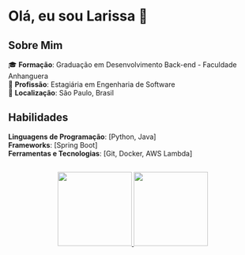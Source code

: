 # Olá, eu sou Larissa 👋

## Sobre Mim

🎓 **Formação**: Graduação em Desenvolvimento Back-end - Faculdade Anhanguera <br>
💼 **Profissão**: Estagiária em Engenharia de Software <br>
📍 **Localização**: São Paulo, Brasil

## Habilidades 
**Linguagens de Programação**: [Python, Java] <br>
**Frameworks**: [Spring Boot] <br>
**Ferramentas e Tecnologias**: [Git, Docker, AWS Lambda]

##
 <div align="center">
  <a href="https://github.com/larissa-oliv">
  <img height="150em" src="https://github-readme-stats.vercel.app/api?username=larissa-oliv&show_icons=true&theme=midnight-purple&include_all_commits=true&count_private=true"/>
  <img height="150em" src="https://github-readme-stats.vercel.app/api/top-langs/?username=larissa-oliv&layout=compact&langs_count=7&theme=midnight-purple"/>
</div>
 
